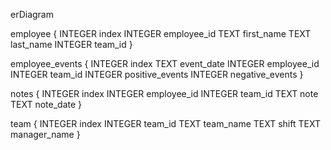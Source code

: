 erDiagram

  employee {
    INTEGER index
    INTEGER employee_id
    TEXT first_name
    TEXT last_name
    INTEGER team_id
  }

  employee_events {
    INTEGER index
    TEXT event_date
    INTEGER employee_id
    INTEGER team_id
    INTEGER positive_events
    INTEGER negative_events
  }

  notes {
    INTEGER index
    INTEGER employee_id
    INTEGER team_id
    TEXT note
    TEXT note_date
  }

  team {
    INTEGER index
    INTEGER team_id
    TEXT team_name
    TEXT shift
    TEXT manager_name
  }

